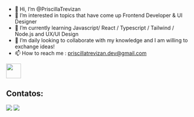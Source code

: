 - 👋 Hi, I’m @PriscillaTrevizan
- 👀 I’m interested in topics that have come up Frontend Developer & UI Designer
- 🌱 I’m currently learning  Javascript/ React / Typescript / Tailwind / Node.js and UX/UI Design
- 💞️ I’m daily looking to collaborate with my knowledge and I am willing to exchange ideas!
- 📫 How to reach me : priscillatrevizan.dev@gmail.com

<!---
PriscillaTrevizan/PriscillaTrevizan is a ✨ special ✨ repository because its `README.md` (this file) appears on your GitHub profile.
You can click the Preview link to take a look at your changes.
--->

<img loading="lazy" src="https://cdn.jsdelivr.net/gh/devicons/devicon/icons/behance/behance-original.svg" width="40" height="40"/> 

## Contatos:

<a href="https://discordapp.com/invite/seu-servidor-do-discord" target="_blank"><img loading="lazy" src="https://img.shields.io/discourse/pritrevizan." target="_blank"></a>
<img src= />
